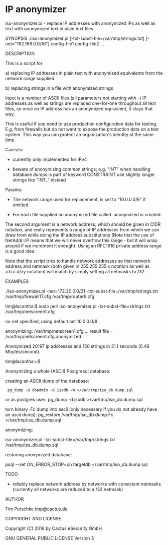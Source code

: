 # IP anonymizer

iso-anonymizer.pl - replace IP addresses with anonymized IPs as well as text with anonymized text in plain text files

SYNOPSIS
  ./iso-anonymizer.pl [-txt-subst-file=/var/tmp/strings.txt] [-net="192.168.0.0/16"] config-file1 config-file2 ...

DESCRIPTION

This is a script for 

a) replacing IP addresses in plain text with anonymized equivalents from the network range supplied.

b) replacing strings in a file with anonymized strings

Input is a number of ASCII files (all parameters not starting with -)
IP addresses as well as strings are replaced  one-for-one throughout 
all text files, so once an IP address has an anonymized equivalent, 
it stays that way. 

This is useful if you need to use production configuration data for testing.
E.g. from firewalls but do not want to expose the production data on a
test system. This way you can protect an organization's 
identity at the same time.

Caveats: 

- currently only implemented for IPv4

- beware of anonymizing common strings; e.g. "INT" when handling database dumps is part of keyword CONSTRAINT
  use slightly longer strings like "INT_" instead

Params:

- The network range used for replacement, is set to "10.0.0.0/8" if omitted.

- For each file <infile> supplied an anonymized file called 
  <infile>.anonymized is created.

The second argument is a network address, which should be given in
CIDR notation, and really represents a range of IP addresses from
which we can draw from while doing the IP address substitutions (Note
that the use of NetAddr::IP means that we will never overflow this
range - but it will wrap around if we increment it enough). Using an
RFC1918 private address range is a good idea.

Note that the script tries to handle network addresses so that 
network address and netmask (both given in 255.255.255.x notation
as well as a.b.c.d/xy notation) will match by simply setting 
all netmasks to /32. 

EXAMPLES

./iso-anonymizer.pl -net=172.20.0.0/21 -txt-subst-file=/var/tmp/strings.txt /var/tmp/firewall17.cfg /var/tmp/router9.cfg

 tim@lacantha:$ sudo perl iso-anonymizer.pl -txt-subst-file=strings.txt /var/tmp/netscreen1.cfg

 no net specified, using default net 10.0.0.0/8

 anonymizing: /var/tmp/netscreen1.cfg ... result file = /var/tmp/netscreen1.cfg.anonymized

 Anonymized 20197 ip addresses and 150 strings in 31.1 seconds (0.46 Mbytes/second).

 tim@lacantha:~$ 
 
Anonymizing a whole (ASCII) Postgresql database:

  creating an ASCII dump of the database:

     pg_dump -U dbadmin -d isodb -W >/var/tmp/iso_db.dump.sql

  or as postgres user:  pg_dump -d isodb >/var/tmp/iso_db.dump.sql

  turn binary .Fc dump into ascii (only necessary if you do not already have an ascii dump):
     pg_restore /var/tmp/iso_db.dump.Fc >/var/tmp/iso_db.dump.sql

  anonymizing:

  iso-anonymizer.pl -txt-subst-file=/var/tmp/strings.txt /var/tmp/iso_db.dump.sql

  restoring anonymized database:

  psql --set ON_ERROR_STOP=on targetdb </var/tmp/iso_db.dump.sql

TODO

- reliably replace network address by networks with consistent netmasks
  (currently all networks are reduced to a /32 netmask)

AUTHOR

Tim Purschke tmp@cactus.de

COPYRIGHT AND LICENSE

Copyright (C) 2016 by Cactus eSecurity GmbH

GNU GENERAL PUBLIC LICENSE Version 3

